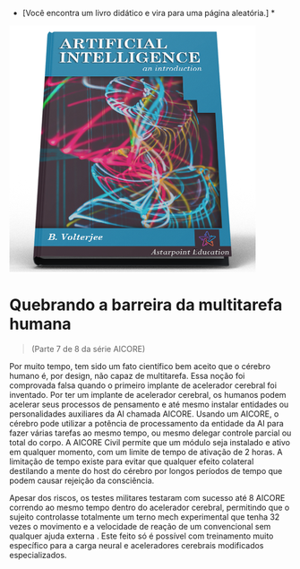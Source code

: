 * [Você encontra um livro didático e vira para uma página aleatória.] *

![AI Textbook](/resources/lore/textbookAI440.png)
# Quebrando a barreira da multitarefa humana
> (Parte 7 de 8 da série AICORE)

Por muito tempo, tem sido um fato científico bem aceito que o cérebro humano é, por design, não capaz de multitarefa. Essa noção foi comprovada falsa quando o primeiro implante de acelerador cerebral foi inventado. Por ter um implante de acelerador cerebral, os humanos podem acelerar seus processos de pensamento e até mesmo instalar entidades ou personalidades auxiliares da AI chamada AICORE. Usando um AICORE, o cérebro pode utilizar a potência de processamento da entidade da AI para fazer várias tarefas ao mesmo tempo, ou mesmo delegar controle parcial ou total do corpo. A AICORE Civil permite que um módulo seja instalado e ativo em qualquer momento, com um limite de tempo de ativação de 2 horas. A limitação de tempo existe para evitar que qualquer efeito colateral destilando a mente do host do cérebro por longos períodos de tempo que podem causar rejeição da consciência.

Apesar dos riscos, os testes militares testaram com sucesso até 8 AICORE correndo ao mesmo tempo dentro do acelerador cerebral, permitindo que o sujeito controlasse totalmente um terno mech experimental que tenha 32 vezes o movimento e a velocidade de reação de um convencional sem qualquer ajuda externa . Este feito só é possível com treinamento muito específico para a carga neural e aceleradores cerebrais modificados especializados.
